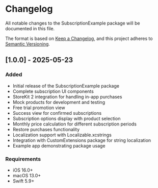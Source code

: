 # Changelog

All notable changes to the SubscriptionExample package will be documented in this file.

The format is based on [Keep a Changelog](https://keepachangelog.com/en/1.0.0/),
and this project adheres to [Semantic Versioning](https://semver.org/spec/v2.0.0.html).

## [1.0.0] - 2025-05-23

### Added
- Initial release of the SubscriptionExample package
- Complete subscription UI components
- StoreKit 2 integration for handling in-app purchases
- Mock products for development and testing
- Free trial promotion view
- Success view for confirmed subscriptions
- Subscription options display with product selection
- Monthly price calculation for different subscription periods
- Restore purchases functionality
- Localization support with Localizable.xcstrings
- Integration with CustomExtensions package for string localization
- Example app demonstrating package usage

### Requirements
- iOS 16.0+
- macOS 13.0+
- Swift 5.9+
